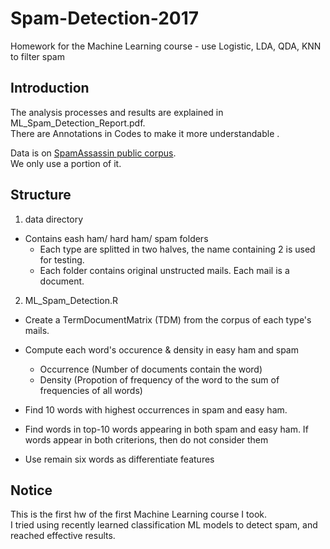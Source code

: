 # Spam-Detection-2017
Homework for the Machine Learning course  - use Logistic, LDA, QDA, KNN to filter spam

## Introduction

The analysis processes and results are explained in ML_Spam_Detection_Report.pdf.   
There are Annotations in Codes to make it more understandable .

Data is on [SpamAssassin public corpus](https://spamassassin.apache.org/old/publiccorpus/).   
We only use a portion of it.

## Structure
1. data directory  
  - Contains eash ham/ hard ham/ spam folders  
    - Each type are splitted in two halves, the name containing 2 is used for testing.
    - Each folder contains original unstructed mails. Each mail is a document.

2. ML_Spam_Detection.R   
  - Create a TermDocumentMatrix (TDM) from the corpus of each type's mails.
 
  - Compute each word's occurence & density in easy ham and spam 
      - Occurrence (Number of documents contain the word)
      - Density (Propotion of frequency of the word to the sum of frequencies of all words)
     
  - Find 10 words with highest occurrences in spam and easy ham.
  - Find words in top-10 words appearing in both spam and easy ham.
    If words appear in both criterions, then do not consider them
  - Use remain six words as differentiate features

## Notice
This is the first hw of the first Machine Learning course I took.  
I tried using recently learned classification ML models to detect spam,
and reached effective results.

